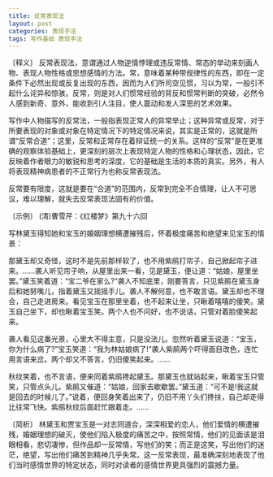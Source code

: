 ```yaml
---
title: 反常表现法
layout: post
categories: 表现手法
tags: 写作基础 表现手法
---
```


〔释义〕 反常表现法，意谓通过人物逆情悖理或违反常情、常态的举动来刻画人物、表现人物性格或思想感情的方法。常，意味着某种带规律性的东西，即在一定条件下必然出现或反复出现的东西，因而为人们所司空见惯，习以为常，一般引不起什么诧异和惊骇。反常，则是对人们惯常经验的背反和惯常判断的突破，必然令人感到新奇、意外，能收到引人注目，使人震动和发人深思的艺术效果。

写作中人物描写的反常法，一般指表现正常人的异常举止；这种异常或反常，对于所要表现的对象或对象在特定情况下的特定情况来说，其实是正常的，这就是所谓“反常合道”；这里，反常和正常存在着辩证统一的关系。这样的“反常”是在更准确的观察体验基础上，更深刻的层次上表现特定人物的性格和心理状态，因此，它反映着作者眼力的敏锐和思考的深度，它的基础是生活的本质的真实。另外，有人将表现精神病患者的不正常行为也称反常表现法。

反常要有限度，这就是要在“合道”的范围内，反常到完全不合情理，让人不可思议，难以理解，就失去反常表现法固有的价值。

〔示例〕 (清)曹雪芹：《红楼梦》第九十六回

写林黛玉得知她和宝玉的婚姻理想横遭摧残后，怀着极度痛苦和绝望来见宝玉的情景：

那黛玉却又奇怪，这时不是先前那样软了，也不用紫鹃打帘子，自己掀起帘子进来。……袭人听见帘子响，从屋里出来一看，见是黛玉，便让道：“姑娘，屋里坐罢。”黛玉笑着道：“宝二爷在家么?”袭人不知底里，刚要答言，只见紫鹃在黛玉身后和她努嘴儿，指着黛玉又摇摇手儿。袭人不解何意，也不敢言语。黛玉却也不理会，自己走进房来。看见宝玉在那里坐着，也不起来让坐，只瞅着嘻嘻的傻笑。黛玉自己坐下，却也瞅着宝玉笑。两个人也不问好，也不说话，只管对着脸傻笑起来。

袭人看见这番光景，心里大不得主意，只是没法儿。忽然听着黛玉说道：“宝玉，你为什么病了?”宝玉笑道：“我为林姑娘病了!”袭人紫鹃两个吓得面目改色，连忙用言语来岔。两个却又不答言，仍旧傻笑起来。……

秋纹笑着，也不言语，便来同着紫鹃搀起黛玉。那黛玉也就站起来，瞅着宝玉只管笑，只管点头儿。紫鹃又催道：“姑娘，回家去歇歇罢。”黛玉道：“可不是!我这就是回去的时候儿了。”说着，便回身笑着出来了，仍旧不用丫头们搀扶，自己却走得比往常飞快。紫鹃秋纹后面赶忙跟着走。……

〔简析〕 林黛玉和贾宝玉是一对志同道合，深深相爱的恋人，他们爱情的横遭摧残，婚姻理想的破灭，使他们陷入极度的痛苦之中，按照常情，他们的见面该是泪眼相看，悲切凄惨，但作品却一反常情，写他们的笑；而正是这笑，写出他们的迷茫，绝望，写出他们痛苦到精神几乎失常。这一反常表现，最准确深刻地表现了他们当时感情世界的特定状态，同时对读者的感情世界更具强烈的震撼力量。 